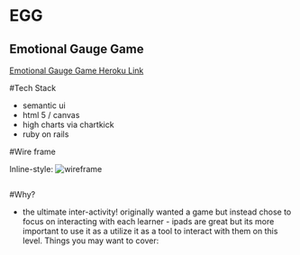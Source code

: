 # EGG
## Emotional Gauge Game



[Emotional Gauge Game Heroku Link](https://emotionalgaugegame.herokuapp.com/)


#Tech Stack
* semantic ui
* html 5 / canvas
* high charts via chartkick
* ruby on rails


#Wire frame

Inline-style:
![wireframe](http://imgur.com/9eKMN1p)

<p>
<img src="">
</p>

#Why?
* the ultimate inter-activity!
originally wanted a game but instead chose to focus on interacting with each learner - ipads are great but its more important to use it as a utilize it as a tool to interact with them on this level.
Things you may want to cover:
